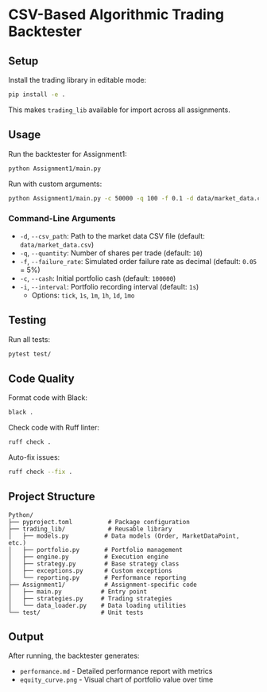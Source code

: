 # CSV-Based Algorithmic Trading Backtester

## Setup

Install the trading library in editable mode:
```bash
pip install -e .
```

This makes `trading_lib` available for import across all assignments.

## Usage

Run the backtester for Assignment1:
```bash
python Assignment1/main.py
```

Run with custom arguments:
```bash
python Assignment1/main.py -c 50000 -q 100 -f 0.1 -d data/market_data.csv
```

### Command-Line Arguments

- `-d`, `--csv_path`: Path to the market data CSV file (default: `data/market_data.csv`)
- `-q`, `--quantity`: Number of shares per trade (default: `10`)
- `-f`, `--failure_rate`: Simulated order failure rate as decimal (default: `0.05` = 5%)
- `-c`, `--cash`: Initial portfolio cash (default: `100000`)
- `-i`, `--interval`: Portfolio recording interval (default: `1s`)
  - Options: `tick`, `1s`, `1m`, `1h`, `1d`, `1mo`

## Testing

Run all tests:
```bash
pytest test/
```

## Code Quality

Format code with Black:
```bash
black .
```

Check code with Ruff linter:
```bash
ruff check .
```

Auto-fix issues:
```bash
ruff check --fix .
```

## Project Structure

```
Python/
├── pyproject.toml          # Package configuration
├── trading_lib/            # Reusable library
│   ├── models.py          # Data models (Order, MarketDataPoint, etc.)
│   ├── portfolio.py       # Portfolio management
│   ├── engine.py          # Execution engine
│   ├── strategy.py        # Base strategy class
│   ├── exceptions.py      # Custom exceptions
│   └── reporting.py       # Performance reporting
├── Assignment1/           # Assignment-specific code
│   ├── main.py           # Entry point
│   ├── strategies.py     # Trading strategies
│   └── data_loader.py    # Data loading utilities
└── test/                 # Unit tests
```

## Output

After running, the backtester generates:
- `performance.md` - Detailed performance report with metrics
- `equity_curve.png` - Visual chart of portfolio value over time
